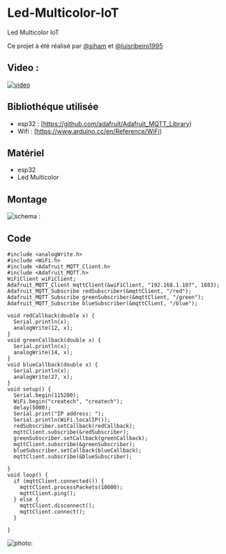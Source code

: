 # Led-Multicolor-IoT


Led Multicolor IoT 

Ce projet à été réalisé par [@siham](https://github.com/siham87) et [@luisribeiro1995](https://github.com/LuisRibeiro1995)

## Video :
[![video](https://img.youtube.com/vi/_VJEbB0QMjM/0.jpg)](https://www.youtube.com/watch?v=_VJEbB0QMjM)


## **Bibliothéque utilisée**
+ esp32 : [https://github.com/adafruit/Adafruit_MQTT_Library)
+ Wifi : [https://www.arduino.cc/en/Reference/WiFi)

## **Matériel**
+ esp32
+ Led Multicolor


## **Montage**

![schema : ](.jpg)

## **Code**

```
#include <analogWrite.h>
#include <WiFi.h>
#include <Adafruit_MQTT_Client.h>
#include <Adafruit_MQTT.h>
WiFiClient wiFiClient;
Adafruit_MQTT_Client mqttClient(&wiFiClient, "192.168.1.107", 1883);
Adafruit_MQTT_Subscribe redSubscriber(&mqttClient, "/red");
Adafruit_MQTT_Subscribe greenSubscriber(&mqttClient, "/green");
Adafruit_MQTT_Subscribe blueSubscriber(&mqttClient, "/blue");
    
void redCallback(double x) {
  Serial.println(x);
  analogWrite(12, x);
}
void greenCallback(double x) {
  Serial.println(x);
  analogWrite(14, x);
}
void blueCallback(double x) {
  Serial.println(x);
  analogWrite(27, x);
}
void setup() {
  Serial.begin(115200);
  WiFi.begin("createch", "createch");
  delay(5000);
  Serial.print("IP address: ");
  Serial.println(WiFi.localIP());
  redSubscriber.setCallback(redCallback);
  mqttClient.subscribe(&redSubscriber);
  greenSubscriber.setCallback(greenCallback);
  mqttClient.subscribe(&greenSubscriber);
  blueSubscriber.setCallback(blueCallback);
  mqttClient.subscribe(&blueSubscriber);
 
}
void loop() {
  if (mqttClient.connected()) {
    mqttClient.processPackets(10000);
    mqttClient.ping();
  } else {
    mqttClient.disconnect();
    mqttClient.connect();
  }
  
}
```

![photo: ]( .jpg)
